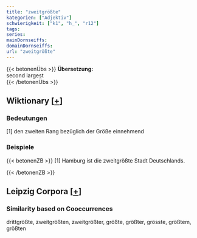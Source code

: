 ```yaml
---
title: "zweitgrößte"
kategorien: ["Adjektiv"]
schwierigkeit: ["k1", "h_", "r12"]
tags:
series:
mainDornseiffs:
domainDornseiffs:
url: "zweitgrößte"
---
```


{{< betonenÜbs >}}
**Übersetzung:**  
second largest  
{{< /betonenÜbs >}}

## Wiktionary [[+](https://de.wiktionary.org/wiki/zweitgrößte)]

### Bedeutungen
[1] den zweiten Rang bezüglich der Größe einnehmend  

### Beispiele
{{< betonenZB >}}
[1] Hamburg ist die zweitgrößte Stadt Deutschlands.  

{{< /betonenZB >}}

## Leipzig Corpora [[+](https://corpora.uni-leipzig.de/en/res?word=zweitgrößte&corpusId=deu_newscrawl-public_2018)]


### Similarity based on Cooccurrences
drittgrößte, zweitgrößten, zweitgrößter, größte, größter, grösste, größtem, größten

